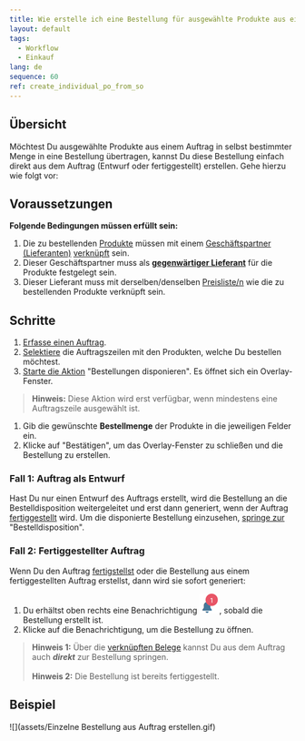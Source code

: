 ```yaml
---
title: Wie erstelle ich eine Bestellung für ausgewählte Produkte aus einem Auftrag?
layout: default
tags:
  - Workflow
  - Einkauf
lang: de
sequence: 60
ref: create_individual_po_from_so
---
```


## Übersicht
Möchtest Du ausgewählte Produkte aus einem Auftrag in selbst bestimmter Menge in eine Bestellung übertragen, kannst Du diese Bestellung einfach direkt aus dem Auftrag (Entwurf oder fertiggestellt) erstellen. Gehe hierzu wie folgt vor:

## Voraussetzungen
**Folgende Bedingungen müssen erfüllt sein:**

1. Die zu bestellenden [Produkte](NeuesProdukt) müssen mit einem [Geschäftspartner (Lieferanten)](Neuer_Geschaeftspartner_Lieferant) [verknüpft](Produkt_mit_Geschaeftspartner_verknuepfen) sein.
1. Dieser Geschäftspartner muss als [**gegenwärtiger Lieferant**](Gegenwaertigen_Lieferanten_festlegen) für die Produkte festgelegt sein.
1. Dieser Lieferant muss mit derselben/denselben [Preisliste/n](ProduktPreis) wie die zu bestellenden Produkte verknüpft sein.

## Schritte
1. [Erfasse einen Auftrag](Auftrag_erfassen).
1. [Selektiere](AuswahlBelege) die Auftragszeilen mit den Produkten, welche Du bestellen möchtest.
1. [Starte die Aktion](AktionStarten) "Bestellungen disponieren". Es öffnet sich ein Overlay-Fenster.
 >**Hinweis:** Diese Aktion wird erst verfügbar, wenn mindestens eine Auftragszeile ausgewählt ist.

1. Gib die gewünschte **Bestellmenge** der Produkte in die jeweiligen Felder ein.
1. Klicke auf "Bestätigen", um das Overlay-Fenster zu schließen und die Bestellung zu erstellen.

### Fall 1: Auftrag als Entwurf
Hast Du nur einen Entwurf des Auftrags erstellt, wird die Bestellung an die Bestelldisposition weitergeleitet und erst dann generiert, wenn der Auftrag [fertiggestellt](BelegverarbeitungFertigstellen) wird. Um die disponierte Bestellung einzusehen, [springe zur](SpringezuBelegen) "Bestelldisposition".

### Fall 2: Fertiggestellter Auftrag
Wenn Du den Auftrag [fertigstellst](BelegverarbeitungFertigstellen) oder die Bestellung aus einem fertiggestellten Auftrag erstellst, dann wird sie sofort generiert:

1. Du erhältst oben rechts eine Benachrichtigung ![](assets/NotificationBell_WebUI.png), sobald die Bestellung erstellt ist.
1. Klicke auf die Benachrichtigung, um die Bestellung zu öffnen.
 >**Hinweis 1:** Über die [verknüpften Belege](SpringezuBelegen) kannst Du aus dem Auftrag auch ***direkt*** zur Bestellung springen.<br><br>
 >**Hinweis 2:** Die Bestellung ist bereits fertiggestellt.

## Beispiel
![](assets/Einzelne Bestellung aus Auftrag erstellen.gif)
